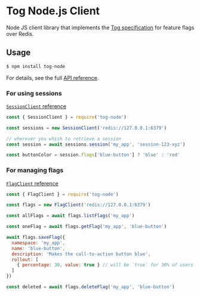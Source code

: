 # Tog Node.js Client

Node JS client library that implements the [Tog specification](https://github.com/escaletech/tog) for feature flags over Redis.

## Usage

```sh
$ npm install tog-node
```

For details, see the full [API reference](https://escaletech.github.io/tog-node/modules/_index_.html).

### For using sessions

[`SessionClient` reference](https://escaletech.github.io/tog-node/classes/_index_.sessionclient.html)

```js
const { SessionClient } = require('tog-node')

const sessions = new SessionClient('redis://127.0.0.1:6379')

// wherever you whish to retrieve a session
const session = await sessions.session('my_app', 'session-123-xyz')

const buttonColor = session.flags['blue-button'] ? 'blue' : 'red'
```

### For managing flags

[`FlagClient` reference](https://escaletech.github.io/tog-node/classes/_index_.flagclient.html)

```js
const { FlagClient } = require('tog-node')

const flags = new FlagClient('redis://127.0.0.1:6379')

const allFlags = await flags.listFlags('my_app')

const oneFlag = await flags.getFlag('my_app', 'blue-button')

await flags.saveFlag({
  namespace: 'my_app',
  name: 'blue-button',
  description: 'Makes the call-to-action button blue',
  rollout: [
    { percentage: 30, value: true } // will be `true` for 30% of users
  ]
})

const deleted = await flags.deleteFlag('my_app', 'blue-button')
```
